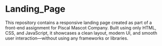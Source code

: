 # Landing_Page
This repository contains a responsive landing page created as part of a front-end assignment for Piscal Mascot Company. Built using only HTML, CSS, and JavaScript, it showcases a clean layout, modern UI, and smooth user interaction—without using any frameworks or libraries.  
